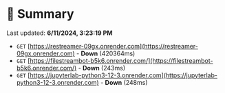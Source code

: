 # 📖 Summary
Last updated: **6/11/2024, 3:23:19 PM**

- `GET` [https://restreamer-09gx.onrender.com](https://restreamer-09gx.onrender.com) - **Down** (420364ms)
- `GET` [https://filestreambot-b5k6.onrender.com/](https://filestreambot-b5k6.onrender.com/) - **Down** (243ms)
- `GET` [https://jupyterlab-python3-12-3.onrender.com](https://jupyterlab-python3-12-3.onrender.com) - **Down** (248ms)
